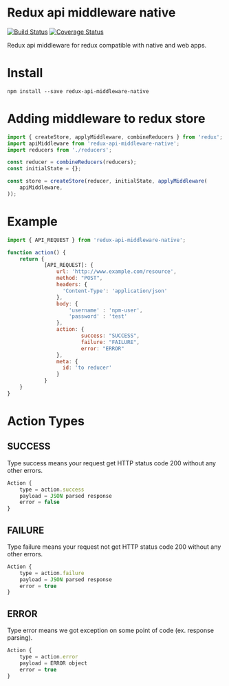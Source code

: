 Redux api middleware native
====================
[![Build Status](https://travis-ci.org/celso-henrique/redux-api-middleware-native.svg?branch=master)](https://travis-ci.org/celso-henrique/redux-api-middleware-native)
[![Coverage Status](https://coveralls.io/repos/github/celso-henrique/redux-api-middleware-native/badge.svg?branch=master)](https://coveralls.io/github/celso-henrique/redux-api-middleware-native?branch=master)

Redux api middleware for redux compatible with native and web apps.


# Install
```
npm install --save redux-api-middleware-native
```


# Adding middleware to redux store
```js
import { createStore, applyMiddleware, combineReducers } from 'redux';
import apiMiddleware from 'redux-api-middleware-native';
import reducers from './reducers';

const reducer = combineReducers(reducers);
const initialState = {};

const store = createStore(reducer, initialState, applyMiddleware(
    apiMiddleware,
));
```


# Example

```js
import { API_REQUEST } from 'redux-api-middleware-native';

function action() {
    return {
            [API_REQUEST]: {
                url: 'http://www.example.com/resource',
                method: "POST",
                headers: {
                  'Content-Type': 'application/json'
                },
                body: {
                    'username' : 'npm-user',
                    'password' : 'test'
                },
                action: {
                        success: "SUCCESS",
                        failure: "FAILURE",
                        error: "ERROR"
                },
                meta: {
                  id: 'to reducer'
                }
            }
    }
}
```

# Action Types

## SUCCESS

Type success means your request get HTTP status code 200 without any other errors.

```js
Action {
    type = action.success
    payload = JSON parsed response
    error = false
}
```

## FAILURE

Type failure means your request not get HTTP status code 200 without any other errors.

```js
Action {
    type = action.failure
    payload = JSON parsed response
    error = true
}
```

## ERROR

Type error means we got exception on some point of code (ex. response parsing).

```js
Action {
    type = action.error
    payload = ERROR object
    error = true
}
```
